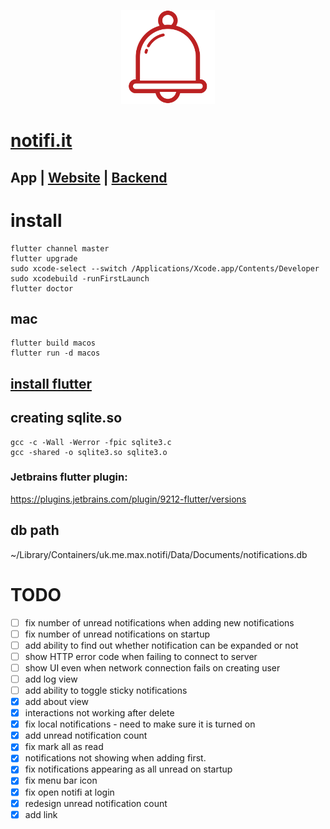 <p align="center"><img height="150px" src="https://github.com/maxisme/notifi/raw/master/notifi/images/bell.png"></p>

# [notifi.it](https://notifi.it/)

## App | [Website](https://github.com/maxisme/notifi.it) | [Backend](https://github.com/maxisme/notifi-backend)

# install
```
flutter channel master
flutter upgrade
sudo xcode-select --switch /Applications/Xcode.app/Contents/Developer
sudo xcodebuild -runFirstLaunch
flutter doctor
```
## mac
```
flutter build macos
flutter run -d macos
```

## [install flutter](https://flutter.dev/docs/get-started/install)

## creating sqlite.so
```
gcc -c -Wall -Werror -fpic sqlite3.c
gcc -shared -o sqlite3.so sqlite3.o
```

### Jetbrains flutter plugin:
https://plugins.jetbrains.com/plugin/9212-flutter/versions

## db path 
~/Library/Containers/uk.me.max.notifi/Data/Documents/notifications.db

# TODO
- [ ] fix number of unread notifications when adding new notifications
- [ ] fix number of unread notifications on startup
- [ ] add ability to find out whether notification can be expanded or not
- [ ] show HTTP error code when failing to connect to server
- [ ] show UI even when network connection fails on creating user
- [ ] add log view
- [ ] add ability to toggle sticky notifications
- [x] add about view
- [x] interactions not working after delete
- [x] fix local notifications - need to make sure it is turned on
- [x] add unread notification count
- [x] fix mark all as read
- [x] notifications not showing when adding first.
- [x] fix notifications appearing as all unread on startup
- [x] fix menu bar icon
- [x] fix open notifi at login
- [x] redesign unread notification count
- [x] add link
